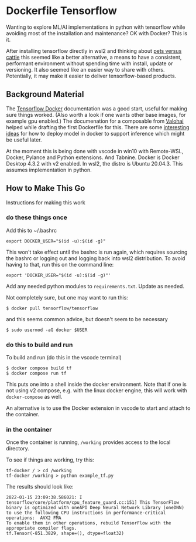 # Dockerfile Tensorflow
Wanting to explore ML/AI implementations in python with tensorflow while avoiding most of the installation and maintenance?  OK with Docker?  This is it.

After installing tensorflow directly in wsl2 and thinking about [pets versus cattle](http://cloudscaling.com/blog/cloud-computing/the-history-of-pets-vs-cattle/) this seemed like a better alternative, a means to have a consistent, performant environment without spending time with install, update or versioning.  It also seemed like an easier way to share with others.  Potentially, it may make it easier to deliver tensorflow-based products. 

## Background Material
The [Tensorflow Docker](https://www.tensorflow.org/install/docker) documentation was a good start, useful for making sure things worked.  (Also worth a look if one wants other base images, for example gpu enabled.)  The documenation for a composable from [Valohai](https://docs.valohai.com/howto/docker/docker-build-image/) helped while drafting the first Dockerfile for this.  There are some [interesting ideas](https://towardsdatascience.com/how-to-deploy-machine-learning-models-with-tensorflow-part-2-containerize-it-db0ad7ca35a7) for how to deploy model in docker to support inference which might be useful later.

At the moment this is being done with vscode in win10 with Remote-WSL, Docker, Pylance and Python extensions.  And Tabnine.  Docker is Docker Desktop 4.3.2 with v2 enabled.  In wsl2, the distro is Ubuntu 20.04.3.  This assumes implementation in python.  

## How to Make This Go
Instructions for making this work

### do these things once
Add this to ~/.bashrc
```
export DOCKER_USER="$(id -u):$(id -g)"
```
This won't take effect until the bashrc is run again, which requires sourcing the bashrc or logging out and logging back into wsl2 distribution.  To avoid having to that, run this on the command line:
```
export 'DOCKER_USER="$(id -u):$(id -g)"'
```

Add any needed python modules to `requirements.txt`.  Update as needed.

Not completely sure, but one may want to run this:
```
$ docker pull tensorflow/tensorflow
```
and this seems common advice, but doesn't seem to be necessary
```
$ sudo usermod -aG docker $USER
```

### do this to build and run
To build and run (do this in the vscode terminal)
```
$ docker compose build tf
$ docker compose run tf
```
This puts one into a shell inside the docker environment.  Note that if one is not using v2 compose, e.g. with the linux docker engine, this will work with `docker-compose` as well.

An alternative is to use the Docker extension in vscode to start and attach to the container.  

### in the container 
Once the container is running, `/working` provides access to the local directory.

To see if things are working, try this:
```
tf-docker / > cd /working
tf-docker /working > python example_tf.py 
```
The results should look like:
```
2022-01-15 23:09:38.586021: I tensorflow/core/platform/cpu_feature_guard.cc:151] This TensorFlow binary is optimized with oneAPI Deep Neural Network Library (oneDNN) to use the following CPU instructions in performance-critical operations:  AVX2 FMA
To enable them in other operations, rebuild TensorFlow with the appropriate compiler flags.
tf.Tensor(-851.3829, shape=(), dtype=float32)
```
